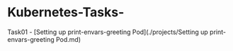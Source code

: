 # Kubernetes-Tasks-
Task01 - [Setting up print-envars-greeting Pod](./projects/Setting up print-envars-greeting Pod.md)
